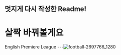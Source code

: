 ## 멋지게 다시 작성한 Readme!
# 살짝 바꿔볼게요
English Premiere League
---![football-2697766_1280](https://github.com/exwaiz/us_army_acg/assets/138538517/a5b2096c-b352-4843-a18f-40881c3e20a0)
